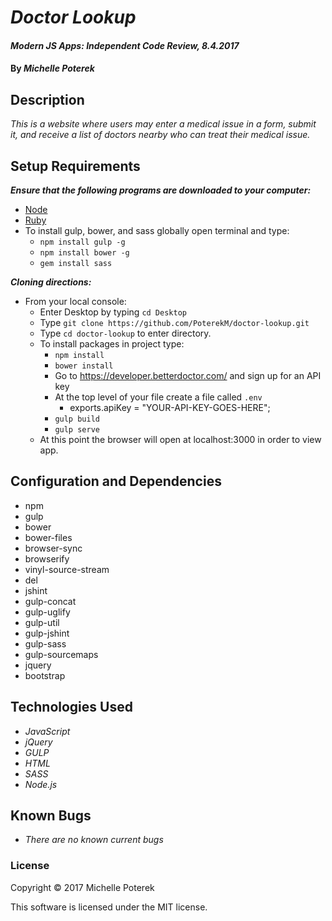 # _Doctor Lookup_

#### _Modern JS Apps: Independent Code Review, 8.4.2017_

#### By _**Michelle Poterek**_

## Description

_This is a website where users may enter a medical issue in a form, submit it, and receive a list of doctors nearby who can treat their medical issue._

## Setup Requirements

_**Ensure that the following programs are downloaded to your computer:**_

  * [Node](https://nodejs.org/en/)
  * [Ruby](https://www.ruby-lang.org/en/downloads/)
  * To install gulp, bower, and sass globally open terminal and type:
    * `npm install gulp -g`
    * `npm install bower -g`
    * `gem install sass`

_**Cloning directions:**_
  * From your local console:
    * Enter Desktop by typing `cd Desktop`
    * Type `git clone https://github.com/PoterekM/doctor-lookup.git`
    * Type `cd doctor-lookup` to enter directory.
    * To install packages in project type:
      * `npm install`
      * `bower install`
      * Go to https://developer.betterdoctor.com/ and sign up for an API key
      * At the top level of your file create a file called `.env`
        * exports.apiKey = "YOUR-API-KEY-GOES-HERE";
      * `gulp build`
      * `gulp serve`
    * At this point the browser will open at localhost:3000 in order to view app.


## Configuration and Dependencies
* npm
* gulp
* bower
* bower-files
* browser-sync
* browserify
* vinyl-source-stream
* del
* jshint
* gulp-concat
* gulp-uglify
* gulp-util
* gulp-jshint
* gulp-sass
* gulp-sourcemaps
* jquery
* bootstrap

## Technologies Used

* _JavaScript_
* _jQuery_
* _GULP_
* _HTML_
* _SASS_
* _Node.js_

## Known Bugs
* _There are no known current bugs_

### License

Copyright &copy; 2017 Michelle Poterek

This software is licensed under the MIT license.

